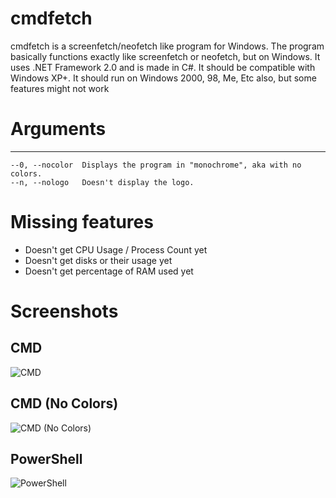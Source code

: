 # cmdfetch
cmdfetch is a screenfetch/neofetch like program for Windows. The program basically functions exactly like screenfetch or neofetch, but on Windows. It uses .NET Framework 2.0 and is made in C#. It should be compatible with Windows XP+. It should run on Windows 2000, 98, Me, Etc also, but some features might not work

# Arguments
---
```
--0, --nocolor  Displays the program in "monochrome", aka with no colors. 
--n, --nologo   Doesn't display the logo. 
```

# Missing features
* Doesn't get CPU Usage / Process Count yet
* Doesn't get disks or their usage yet
* Doesn't get percentage of RAM used yet

# Screenshots

## CMD
![CMD](https://raw.githubusercontent.com/hotlandsoftware/cmdfetch/master/screenshots/Win10cmd-Colors.png)

## CMD (No Colors)
![CMD (No Colors)](https://raw.githubusercontent.com/hotlandsoftware/cmdfetch/master/screenshots/Win10cmd-NoColors.png)

## PowerShell
![PowerShell](https://raw.githubusercontent.com/hotlandsoftware/cmdfetch/master/screenshots/Win10cmd-PS.png)

